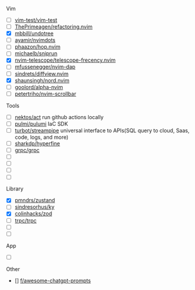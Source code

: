 Vim
- [ ] [vim-test/vim-test](https://github.com/vim-test/vim-test)
- [ ] [ThePrimeagen/refactoring.nvim ](https://github.com/ThePrimeagen/refactoring.nvim)
- [x] [mbbill/undotree](https://github.com/mbbill/undotree)
- [ ] [ayamir/nvimdots](https://github.com/ayamir/nvimdots)
- [ ] [phaazon/hop.nvim](https://github.com/phaazon/hop.nvim)
- [ ] [michaelb/sniprun](https://github.com/michaelb/sniprun)
- [x] [nvim-telescope/telescope-frecency.nvim](https://github.com/nvim-telescope/telescope-frecency.nvim)
- [ ] [mfussenegger/nvim-dap](https://github.com/mfussenegger/nvim-dap)
- [ ] [sindrets/diffview.nvim](https://github.com/sindrets/diffview.nvim)
- [x] [shaunsingh/nord.nvim](https://github.com/shaunsingh/nord.nvim)
- [ ] [goolord/alpha-nvim](https://github.com/goolord/alpha-nvim)
- [ ] [petertriho/nvim-scrollbar](https://github.com/petertriho/nvim-scrollbar)

Tools
- [ ] [nektos/act](https://github.com/nektos/act) run github actions locally
- [ ] [pulmi/pulumi](https://github.com/pulumi/pulumi) IaC SDK
- [ ] [turbot/streampipe](https://github.com/turbot/steampipe) universal interface to APIs(SQL query to cloud, Saas, code, logs, and more)
- [ ] [sharkdp/hyperfine](https://github.com/sharkdp/hyperfine)
- [ ] [grpc/grpc](https://github.com/grpc/grpc)
- [ ] []()
- [ ] []()
- [ ] []()
- [ ] []()

Library
- [x] [pmndrs/zustand](https://github.com/pmndrs/zustand)
- [ ] [sindresorhus/ky](https://github.com/sindresorhus/ky)
- [x] [colinhacks/zod](https://github.com/colinhacks/zod)
- [ ] [trpc/trpc](https://github.com/trpc/trpc)
- [ ] []()
- [ ] []()

App
- [ ] [](https://www.moomoo.com/jp)

Other
- [] [f/awesome-chatgpt-prompts](https://github.com/f/awesome-chatgpt-prompts)
